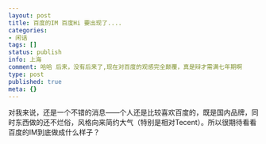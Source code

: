 ```yaml
---
layout: post
title: 百度的IM 百度Hi 要出现了....
categories:
- 闲话
tags: []
status: publish
info: 上海
comment: 哈哈 后来，没有后来了,现在对百度的观感完全颠覆，真是辩才需满七年期啊
type: post
published: true
meta: {}
---
```


对我来说，还是一个不错的消息——个人还是比较喜欢百度的，既是国内品牌，同时东西做的还不烂俗，风格向来简约大气（特别是相对Tecent）。所以很期待看看百度的IM到底做成什么样子？
